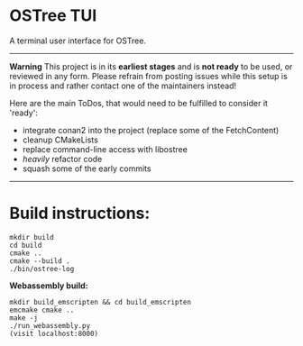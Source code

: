 # OSTree TUI
A terminal user interface for OSTree.

-------------
**Warning**
This project is in its **earliest stages** and is **not ready** to be used, or reviewed in any form. Please refrain from posting issues while this setup is in process and rather contact one of the maintainers instead!

Here are the main ToDos, that would need to be fulfilled to consider it 'ready':
- integrate conan2 into the project (replace some of the FetchContent)
- cleanup CMakeLists
- replace command-line access with libostree
- *heavily* refactor code
- squash some of the early commits
-------------

# Build instructions:
```
mkdir build
cd build
cmake ..
cmake --build .
./bin/ostree-log
```

**Webassembly build:**
```
mkdir build_emscripten && cd build_emscripten
emcmake cmake ..
make -j
./run_webassembly.py
(visit localhost:8000)
```
